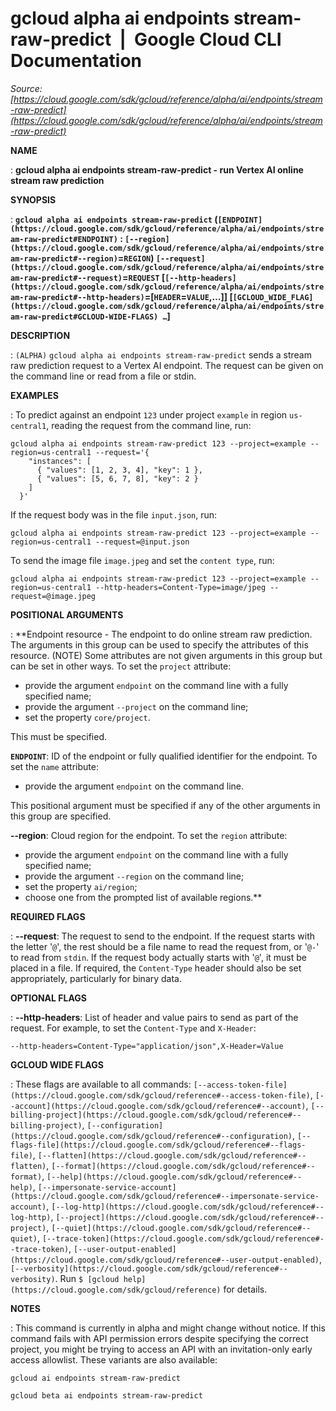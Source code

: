 # gcloud alpha ai endpoints stream-raw-predict  |  Google Cloud CLI Documentation

*Source: [https://cloud.google.com/sdk/gcloud/reference/alpha/ai/endpoints/stream-raw-predict](https://cloud.google.com/sdk/gcloud/reference/alpha/ai/endpoints/stream-raw-predict)*

**NAME**

: **gcloud alpha ai endpoints stream-raw-predict - run Vertex AI online stream raw prediction**

**SYNOPSIS**

: **`gcloud alpha ai endpoints stream-raw-predict` (`[ENDPOINT](https://cloud.google.com/sdk/gcloud/reference/alpha/ai/endpoints/stream-raw-predict#ENDPOINT)` : `[--region](https://cloud.google.com/sdk/gcloud/reference/alpha/ai/endpoints/stream-raw-predict#--region)`=`REGION`) `[--request](https://cloud.google.com/sdk/gcloud/reference/alpha/ai/endpoints/stream-raw-predict#--request)`=`REQUEST` [`[--http-headers](https://cloud.google.com/sdk/gcloud/reference/alpha/ai/endpoints/stream-raw-predict#--http-headers)`=[`HEADER`=`VALUE`,…]] [`[GCLOUD_WIDE_FLAG](https://cloud.google.com/sdk/gcloud/reference/alpha/ai/endpoints/stream-raw-predict#GCLOUD-WIDE-FLAGS) …`]**

**DESCRIPTION**

: `(ALPHA)` `gcloud alpha ai endpoints stream-raw-predict`
sends a stream raw prediction request to a Vertex AI endpoint. The request can
be given on the command line or read from a file or stdin.

**EXAMPLES**

: To predict against an endpoint ``123`` under
project ``example`` in region
``us-central1``, reading the request from the
command line, run:

```
gcloud alpha ai endpoints stream-raw-predict 123 --project=example --region=us-central1 --request='{
    "instances": [
      { "values": [1, 2, 3, 4], "key": 1 },
      { "values": [5, 6, 7, 8], "key": 2 }
    ]
  }'
```

If the request body was in the file
``input.json``, run:

```
gcloud alpha ai endpoints stream-raw-predict 123 --project=example --region=us-central1 --request=@input.json
```

To send the image file ``image.jpeg`` and set
the `content type`, run:

```
gcloud alpha ai endpoints stream-raw-predict 123 --project=example --region=us-central1 --http-headers=Content-Type=image/jpeg --request=@image.jpeg
```

**POSITIONAL ARGUMENTS**

: **Endpoint resource - The endpoint to do online stream raw prediction. The
arguments in this group can be used to specify the attributes of this resource.
(NOTE) Some attributes are not given arguments in this group but can be set in
other ways.
To set the `project` attribute:

- provide the argument `endpoint` on the command line with a fully
specified name;
- provide the argument `--project` on the command line;
- set the property `core/project`.

This must be specified.

**`ENDPOINT`**:
ID of the endpoint or fully qualified identifier for the endpoint.
To set the `name` attribute:

- provide the argument `endpoint` on the command line.

This positional argument must be specified if any of the other arguments in this
group are specified.

**--region**:
Cloud region for the endpoint.
To set the `region` attribute:

- provide the argument `endpoint` on the command line with a fully
specified name;
- provide the argument `--region` on the command line;
- set the property `ai/region`;
- choose one from the prompted list of available regions.**

**REQUIRED FLAGS**

: **--request**:
The request to send to the endpoint.
If the request starts with the letter '`@`', the rest should be a
file name to read the request from, or '`@-`' to read from
`stdin`. If the request body actually starts with '`@`',
it must be placed in a file.
If required, the `Content-Type` header should also be set
appropriately, particularly for binary data.

**OPTIONAL FLAGS**

: **--http-headers**:
List of header and value pairs to send as part of the request. For example, to
set the `Content-Type` and `X-Header`:

```
--http-headers=Content-Type="application/json",X-Header=Value
```

**GCLOUD WIDE FLAGS**

: These flags are available to all commands: `[--access-token-file](https://cloud.google.com/sdk/gcloud/reference#--access-token-file)`,
`[--account](https://cloud.google.com/sdk/gcloud/reference#--account)`, `[--billing-project](https://cloud.google.com/sdk/gcloud/reference#--billing-project)`,
`[--configuration](https://cloud.google.com/sdk/gcloud/reference#--configuration)`,
`[--flags-file](https://cloud.google.com/sdk/gcloud/reference#--flags-file)`,
`[--flatten](https://cloud.google.com/sdk/gcloud/reference#--flatten)`, `[--format](https://cloud.google.com/sdk/gcloud/reference#--format)`, `[--help](https://cloud.google.com/sdk/gcloud/reference#--help)`, `[--impersonate-service-account](https://cloud.google.com/sdk/gcloud/reference#--impersonate-service-account)`,
`[--log-http](https://cloud.google.com/sdk/gcloud/reference#--log-http)`,
`[--project](https://cloud.google.com/sdk/gcloud/reference#--project)`, `[--quiet](https://cloud.google.com/sdk/gcloud/reference#--quiet)`, `[--trace-token](https://cloud.google.com/sdk/gcloud/reference#--trace-token)`, `[--user-output-enabled](https://cloud.google.com/sdk/gcloud/reference#--user-output-enabled)`,
`[--verbosity](https://cloud.google.com/sdk/gcloud/reference#--verbosity)`.
Run `$ [gcloud help](https://cloud.google.com/sdk/gcloud/reference)` for details.

**NOTES**

: This command is currently in alpha and might change without notice. If this
command fails with API permission errors despite specifying the correct project,
you might be trying to access an API with an invitation-only early access
allowlist. These variants are also available:

```
gcloud ai endpoints stream-raw-predict
```

```
gcloud beta ai endpoints stream-raw-predict
```